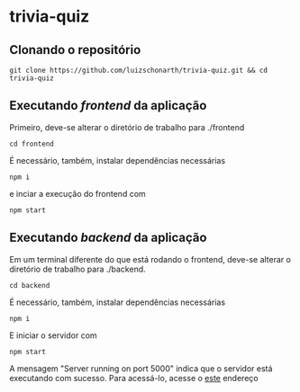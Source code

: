# trivia-quiz

## Clonando o repositório

`git clone https://github.com/luizschonarth/trivia-quiz.git && cd trivia-quiz`

## Executando *frontend* da aplicação

Primeiro, deve-se alterar o diretório de trabalho para ./frontend

`cd frontend`

É necessário, também, instalar dependências necessárias

`npm i`

e inciar a execução do frontend com

`npm start`

## Executando *backend* da aplicação

Em um terminal diferente do que está rodando o frontend, deve-se alterar o diretório de trabalho para ./backend.

`cd backend`

É necessário, também, instalar dependências necessárias

`npm i`

E iniciar o servidor com

`npm start`

A mensagem "Server running on port 5000" indica que o servidor está executando com sucesso. Para acessá-lo, acesse o [este](http://localhost:5000/) endereço
